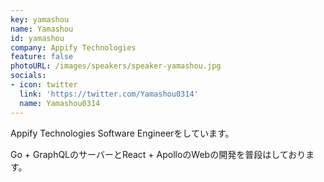 ```yaml
---
key: yamashou
name: Yamashou
id: yamashou
company: Appify Technologies
feature: false
photoURL: /images/speakers/speaker-yamashou.jpg
socials:
- icon: twitter
  link: 'https://twitter.com/Yamashou0314'
  name: Yamashou0314
---
```

Appify Technologies Software Engineerをしています。

Go + GraphQLのサーバーとReact + ApolloのWebの開発を普段はしております。
